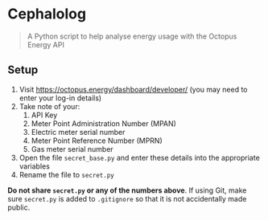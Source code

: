 # Cephalolog
> A Python script to help analyse energy usage with the Octopus Energy API

## Setup
1. Visit https://octopus.energy/dashboard/developer/ (you may need to enter your log-in details)
2. Take note of your:
   1. API Key
   2. Meter Point Administration Number (MPAN)
   3. Electric meter serial number
   4. Meter Point Reference Number (MPRN)
   5. Gas meter serial number
3. Open the file `secret_base.py` and enter these details into the appropriate variables
4. Rename the file to `secret.py`

**Do not share `secret.py` or any of the numbers above**. If using Git, make sure `secret.py` is added to `.gitignore` so that it is not accidentally made public. 